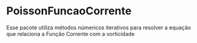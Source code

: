 # PoissonFuncaoCorrente
Esse pacote utiliza métodos númericos iterativos para resolver a equação que relaciona a Função Corrente com a vorticidade

